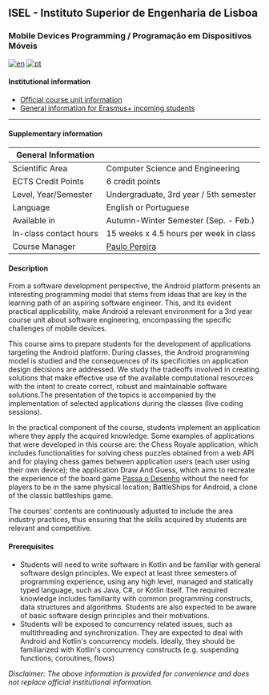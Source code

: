 ## ISEL - Instituto Superior de Engenharia de Lisboa
### Mobile Devices Programming / Programação em Dispositivos Móveis

[![en](https://img.shields.io/badge/lang-en-red.svg)](README.md)
[![pt](https://img.shields.io/badge/lang-pt-green.svg)](README-PT.md)

#### Institutional information
* [Official course unit information](https://www.isel.pt/en/leic/mobile-devices-programming)
* [General information for Erasmus+ incoming students](https://www.isel.pt/en/ensino/programas-de-mobilidade/erasmus-alunos-incoming/informacoes-gerais)

---

#### Supplementary information

| General Information    |                                               |
|------------------------|-----------------------------------------------|
| Scientific Area        | Computer Science and Engineering              |
| ECTS Credit Points     | 6 credit points                               |
| Level, Year/Semester   | Undergraduate, 3rd year / 5th semester        |
| Language               | English or Portuguese                         |
| Available in           | Autumn-Winter Semester (Sep. - Feb.)          |
| In-class contact hours | 15 weeks x 4.5 hours per week in class        |
| Course Manager         | [Paulo Pereira](mailto:paulo.pereira@isel.pt) |

#### Description
From a software development perspective, the Android platform presents an interesting programming model that stems from ideas that are key in the learning path of an aspiring software engineer. This, and its evident practical applicability, make Android a relevant environment for a 3rd year course unit about software engineering, encompassing the specific challenges of mobile devices.

This course aims to prepare students for the development of applications targeting the Android platform. During classes, the Android programming model is studied and the consequences of its specificities on application design decisions are addressed. We study the tradeoffs involved in creating solutions that make effective use of the available computational resources with the intent to create correct, robust and maintainable software solutions.The presentation of the topics is accompanied by the implementation of selected applications during the classes (live coding sessions). 

In the practical component of the course, students implement an application where they apply the acquired knowledge. Some examples of applications that were developed in this course are: the Chess Royale application, which includes functionalities for solving chess puzzles obtained from a web API and for playing chess games between application users (each user using their own device); the application Draw And Guess, which aims to recreate the experience of the board game [Passa o Desenho](https://mebo.pt/jogos/passa-o-desenho/) without the need for players to be in the same physical location; BattleShips for Android, a clone of the classic battleships game.

The courses' contents are continuously adjusted to include the area industry practices, thus ensuring that the skills acquired by students are relevant and competitive.

#### Prerequisites
* Students will need to write software in Kotlin and be familiar with general software design principles. We expect at least three semesters of programming experience, using any high level, managed and statically typed language, such as Java, C#, or Kotlin itself. The required knowledge includes familiarity with common programming constructs, data structures and algorithms. Students are also expected to be aware of basic software design principles and their motivations. 
* Students will be exposed to concurrency related issues, such as multithreading and synchronization. They are expected to deal with Android and Kotlin's concurrency models. Ideally, they should be familiarized with Kotlin's concurrency constructs (e.g. suspending functions, coroutines, flows)

*Disclaimer: The above information is provided for convenience and does not replace official institutional information.*
